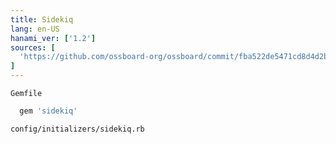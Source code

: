 ```yaml
---
title: Sidekiq
lang: en-US
hanami_ver: ['1.2']
sources: [
  'https://github.com/ossboard-org/ossboard/commit/fba522de5471cd8d4d2be103c11ee285cd6f920a'
]
---
```


`Gemfile`
```ruby
  gem 'sidekiq'
```

`config/initializers/sidekiq.rb`
```ruby

```
